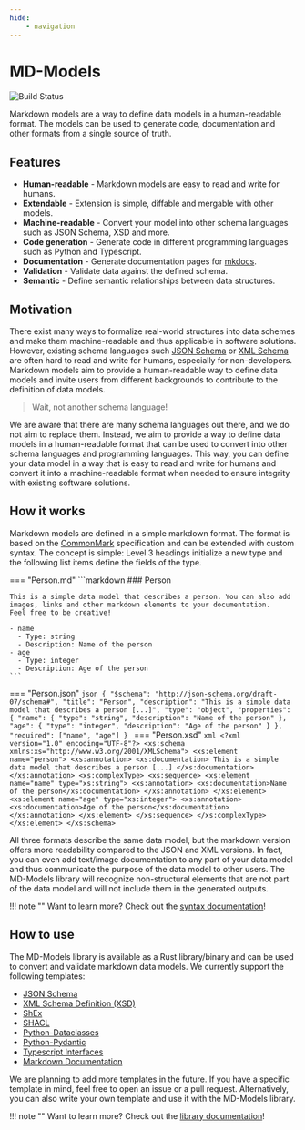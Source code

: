```yaml
---
hide:
    - navigation
---
```


# MD-Models

![Build Status](https://github.com/JR-1991/sdrdm.rs/actions/workflows/test.yml/badge.svg)

Markdown models are a way to define data models in a human-readable format. The models can be used to generate code, documentation and other formats from a single source of truth.

## Features

- **Human-readable** - Markdown models are easy to read and write for humans.
- **Extendable** - Extension is simple, diffable and mergable with other models.
- **Machine-readable** - Convert your model into other schema languages such as JSON Schema, XSD and more.
- **Code generation** - Generate code in different programming languages such as Python and Typescript.
- **Documentation** - Generate documentation pages for [mkdocs]().
- **Validation** - Validate data against the defined schema.
- **Semantic** - Define semantic relationships between data structures.

## Motivation

There exist many ways to formalize real-world structures into data schemes and make them machine-readable and thus applicable in software solutions. However, existing schema languages such [JSON Schema]() or [XML Schema]() are often hard to read and write for humans, especially for non-developers. Markdown models aim to provide a human-readable way to define data models and invite users from different backgrounds to contribute to the definition of data models.

> Wait, not another schema language!

We are aware that there are many schema languages out there, and we do not aim to replace them. Instead, we aim to provide a way to define data models in a human-readable format that can be used to convert into other schema languages and programming languages. This way, you can define your data model in a way that is easy to read and write for humans and convert it into a machine-readable format when needed to ensure integrity with existing software solutions.

## How it works

Markdown models are defined in a simple markdown format. The format is based on the [CommonMark](https://commonmark.org) specification and can be extended with custom syntax. The concept is simple: Level 3 headings initialize a new type and the following list items define the fields of the type.

=== "Person.md"
    ```markdown
    ### Person

    This is a simple data model that describes a person. You can also add
    images, links and other markdown elements to your documentation.
    Feel free to be creative!

    - name
      - Type: string
      - Description: Name of the person
    - age
      - Type: integer
      - Description: Age of the person
    ```
=== "Person.json"
    ```json
    {
      "$schema": "http://json-schema.org/draft-07/schema#",
      "title": "Person",
      "description": "This is a simple data model that describes a person [...]",
      "type": "object",
      "properties": {
        "name": {
          "type": "string",
          "description": "Name of the person"
        },
        "age": {
          "type": "integer",
          "description": "Age of the person"
        }
      },
      "required": ["name", "age"]
    }
    ```
=== "Person.xsd"
    ```xml
    <?xml version="1.0" encoding="UTF-8"?>
    <xs:schema xmlns:xs="http://www.w3.org/2001/XMLSchema">
      <xs:element name="person">
        <xs:annotation>
          <xs:documentation>
            This is a simple data model that describes a person [...]
          </xs:documentation>
        </xs:annotation>
        <xs:complexType>
          <xs:sequence>
            <xs:element name="name" type="xs:string">
              <xs:annotation>
                <xs:documentation>Name of the person</xs:documentation>
              </xs:annotation>
            </xs:element>
            <xs:element name="age" type="xs:integer">
              <xs:annotation>
                <xs:documentation>Age of the person</xs:documentation>
              </xs:annotation>
            </xs:element>
          </xs:sequence>
        </xs:complexType>
      </xs:element>
    </xs:schema>
    ```

All three formats describe the same data model, but the markdown version offers more readability compared to the JSON and XML versions. In fact, you can even add text/image documentation to any part of your data model and thus communicate the purpose of the data model to other users. The MD-Models library will recognize non-structural elements that are not part of the data model and will not include them in the generated outputs.

!!! note ""
    Want to learn more? Check out the [syntax documentation](/docs/syntax/index.md)!

## How to use

The MD-Models library is available as a Rust library/binary and can be used to convert and validate markdown data models. We currently support the following templates:

- [JSON Schema](https://json-schema.org)
- [XML Schema Definition (XSD)](https://www.w3.org/XML/Schema)
- [ShEx](https://shex.io)
- [SHACL](https://www.w3.org/TR/shacl/)
- [Python-Dataclasses](https://docs.python.org/3/library/dataclasses.html)
- [Python-Pydantic](https://docs.pydantic.dev/latest/)
- [Typescript Interfaces](https://www.typescriptlang.org)
- [Markdown Documentation](https://www.mkdocs.org)

We are planning to add more templates in the future. If you have a specific template in mind, feel free to open an issue or a pull request. Alternatively, you can also write your own template and use it with the MD-Models library.

!!! note ""
    Want to learn more? Check out the [library documentation](/docs/library/index.md)!
